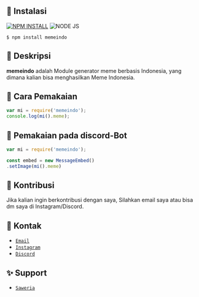 ## 🔧 Instalasi
[![NPM INSTALL](http://img.shields.io/badge/npm-install-blue.svg?style=flat&logo=npm)](https://docs.npmjs.com/getting-started/installing-npm-packages-locally) ![NODE JS](http://img.shields.io/badge/Node-JS-teal.svg?style=flat&logo=node.js)
```
$ npm install memeindo
```

## 📄 Deskripsi

**memeindo** adalah Module generator meme berbasis Indonesia, yang dimana kalian bisa menghasilkan Meme Indonesia.

## 📍 Cara Pemakaian

```js
var mi = require('memeindo');
console.log(mi().meme);
```

## 📍 Pemakaian pada discord-Bot

```js
var mi = require('memeindo');

const embed = new MessageEmbed()
.setImage(mi().meme)
```

## 👤 Kontribusi
Jika kalian ingin berkontribusi dengan saya, Silahkan email saya atau bisa dm saya di Instagram/Discord.

## 📩 Kontak
* [`Email`](mailto:egyaudiawan12345@gmail.com)
* [`Instagram`](https://www.instagram.com/iimaxaa_/)
* [`Discord`](https://discord.gg/zzdEG8yf29)

## ✨ Support
* [`Saweria`](https://saweria.co/Kato)